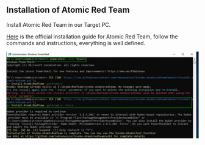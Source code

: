 ## Installation of Atomic Red Team

Install Atomic Red Team in our Target PC.

[Here](https://github.com/redcanaryco/invoke-atomicredteam/wiki/Installing-Atomic-Red-Team/f70bafb8afd571ae91a01bc7b974cf2a3a4dc93e) is the official installation guide for Atomic Red Team, follow the commands and instructions, everything is well defined.

![1](Atomic-red.png)